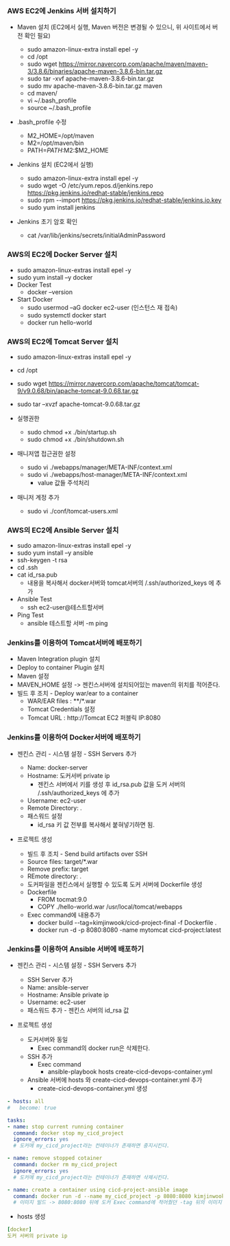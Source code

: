 ### AWS EC2에 Jenkins 서버 설치하기
- Maven 설치 (EC2에서 실행, Maven 버전은 변경될 수 있으니, 위 사이트에서 버전 확인 필요)  
  - sudo amazon-linux-extra install epel -y
  - cd /opt
  - sudo wget https://mirror.navercorp.com/apache/maven/maven-3/3.8.6/binaries/apache-maven-3.8.6-bin.tar.gz
  - sudo tar -xvf apache-maven-3.8.6-bin.tar.gz
  - sudo mv apache-maven-3.8.6-bin.tar.gz maven
  - cd maven/
  - vi ~/.bash_profile
  - source ~/.bash_profile

- .bash_profile 수정
  - M2_HOME=/opt/maven
  - M2=/opt/maven/bin
  - PATH=$PATH:$M2:$M2_HOME

- Jenkins 설치 (EC2에서 실행)
  - sudo amazon-linux-extra install epel -y
  - sudo wget -O /etc/yum.repos.d/jenkins.repo https://pkg.jenkins.io/redhat-stable/jenkins.repo
  - sudo rpm --import https://pkg.jenkins.io/redhat-stable/jenkins.io.key
  - sudo yum install jenkins

- Jenkins 초기 암호 확인
  - cat /var/lib/jenkins/secrets/initialAdminPassword

### AWS의 EC2에 Docker Server 설치
- sudo amazon-linux-extras install epel -y
- sudo yum install –y docker
- Docker Test
  - docker –version
- Start Docker
  - sudo usermod –aG docker ec2-user (인스턴스 재 접속)
  - sudo systemctl docker start
  - docker run hello-world

### AWS의 EC2에 Tomcat Server 설치
- sudo amazon-linux-extras install epel -y
- cd /opt
- sudo wget https://mirror.navercorp.com/apache/tomcat/tomcat-9/v9.0.68/bin/apache-tomcat-9.0.68.tar.gz
- sudo tar –xvzf apache-tomcat-9.0.68.tar.gz
- 실행권한 
  - sudo chmod +x ./bin/startup.sh 
  - sudo chmod +x ./bin/shutdown.sh 
 
- 매니저앱 접근권한 설정  
  - sudo vi ./webapps/manager/META-INF/context.xml
  - sudo vi ./webapps/host-manager/META-INF/context.xml
    - value 값들 주석처리

- 매니저 계정 추가
  - sudo vi ./conf/tomcat-users.xml
  <role rolename="manager-gui" />
  <role rolename="manager-script" />
  <role rolename="manager-jmx" />
  <role rolename="manager-status" />
  <user username="admin" password="admin" roles="manager-gui, manager-script, manager-jmx, manager-status"/>
  <user username="deployer" password="deployer" roles="manager-script"/>
  <user username="tomcat" password="tomcat" roles="manager-gui"/>
  
### AWS의 EC2에 Ansible Server 설치
- sudo amazon-linux-extras install epel -y
- sudo yum install –y ansible
- ssh-keygen -t rsa
- cd .ssh
- cat id_rsa.pub
  - 내용을 복사해서 docker서버와 tomcat서버의 /.ssh/authorized_keys 에 추가
- Ansible Test
  - ssh ec2-user@테스트할서버
- Ping Test
  - ansible 테스트할 서버 -m ping

### Jenkins를 이용하여 Tomcat서버에 배포하기
- Maven Integration plugin 설치
- Deploy to container Plugin 설치
- Maven 설정
- MAVEN_HOME 설정 -> 젠킨스서버에 설치되어있는 maven의 위치를 적어준다.
- 빌드 후 조치 - Deploy war/ear to a container
  - WAR/EAR files : **/*.war
  - Tomcat Credentials 설정
  - Tomcat URL : http://Tomcat EC2 퍼블릭 IP:8080 

### Jenkins를 이용하여 Docker서버에 배포하기
- 젠킨스 관리 - 시스템 설정 - SSH Servers 추가
  - Name: docker-server
  - Hostname: 도커서버 private ip
    - 젠킨스 서버에서 키를 생성 후 id_rsa.pub 값을 도커 서버의 /.ssh/authorized_keys 에 추가
  - Username: ec2-user
  - Remote Directory: .
  - 패스워드 설정 
    - id_rsa 키 값 전부를 복사해서 붙혀넣기하면 됨.  
  
- 프로젝트 생성
  - 빌드 후 조치 - Send build artifacts over SSH
  - Source files: target/*.war
  - Remove prefix: target
  - REmote directory: .
  - 도커파일을 젠킨스에서 실행할 수 있도록 도커 서버에 Dockerfile 생성
  - Dockerfile 
    - FROM tocmat:9.0
    - COPY ./hello-world.war /usr/local/tomcat/webapps
  - Exec command에 내용추가
    - docker build --tag=kimjinwook/cicd-project-final -f Dockerfile .
    - docker run -d -p 8080:8080 -name mytomcat cicd-project:latest

### Jenkins를 이용하여 Ansible 서버에 배포하기
- 젠킨스 관리 - 시스템 설정 - SSH Servers 추가
  - SSH Server 추가
  - Name: ansible-server
  - Hostname: Ansible private ip
  - Username: ec2-user
  - 패스워드 추가 - 젠킨스 서버의 id_rsa 값  
    

- 프로젝트 생성
  - 도커서버와 동일
    - Exec command의 docker run은 삭제한다.
  - SSH 추가
    - Exec command
      - ansible-playbook hosts create-cicd-devops-container.yml
  - Ansible 서버에 hosts 와 create-cicd-devops-container.yml 추가
    - create-cicd-devops-container.yml 생성
```yaml
- hosts: all
#   become: true

tasks:
- name: stop current running container 
  command: docker stop my_cicd_project
  ignore_errors: yes
  # 도커에 my_cicd_project라는 컨테이너가 존재하면 중지시킨다.

- name: remove stopped cotainer
  command: docker rm my_cicd_project
  ignore_errors: yes
  # 도커에 my_cicd_project라는 컨테이너가 존재하면 삭제시킨다.

- name: create a container using cicd-project-ansible image
  command: docker run -d --name my_cicd_project -p 8080:8080 kimjinwook/cicd-project-final
  # 이미지 빌드 -> 8080:8080 뒤에 도커 Exec command에 적어줬던 -tag 뒤의 이미지 이름을 적어준다.
```
- hosts 생성
```yaml
[docker]
도커 서버의 private ip
```
